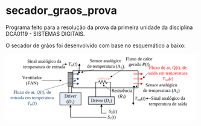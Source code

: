 # secador_graos_prova

Programa feito para a resolução da prova da primeira unidade da disciplina DCA0119 - SISTEMAS DIGITAIS.

O secador de grãos foi desenvolvido com base no esquemático a baixo:

![Esquemático](images/sketch.png)
